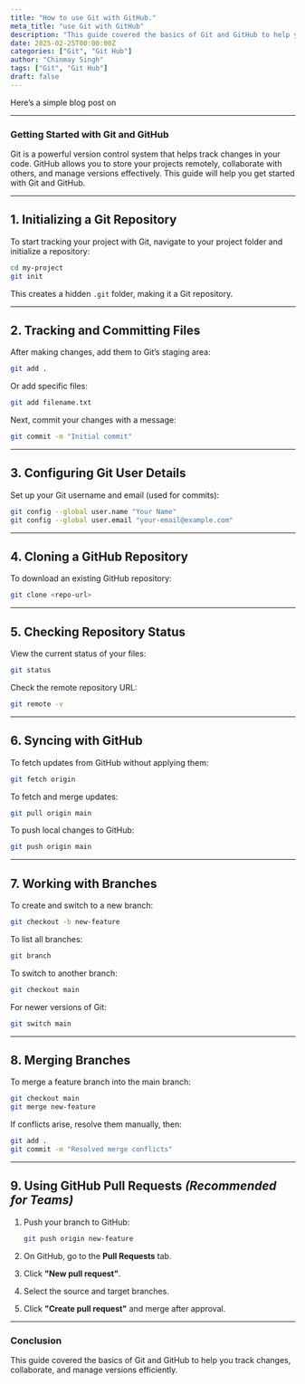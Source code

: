 ```yaml
---
title: "How to use Git with GitHub."
meta_title: "use Git with GitHub"
description: "This guide covered the basics of Git and GitHub to help you track changes, collaborate, and manage versions efficiently.  "
date: 2025-02-25T00:00:00Z
categories: ["Git", "Git Hub"]
author: "Chinmay Singh"
tags: ["Git", "Git Hub"]
draft: false
---
```


Here’s a simple blog post on   

---

### **Getting Started with Git and GitHub**  

Git is a powerful version control system that helps track changes in your code. GitHub allows you to store your projects remotely, collaborate with others, and manage versions effectively. This guide will help you get started with Git and GitHub.

---

## **1. Initializing a Git Repository**  
To start tracking your project with Git, navigate to your project folder and initialize a repository:

```sh
cd my-project
git init
```

This creates a hidden `.git` folder, making it a Git repository.

---

## **2. Tracking and Committing Files**  
After making changes, add them to Git’s staging area:  

```sh
git add .
```
Or add specific files:

```sh
git add filename.txt
```

Next, commit your changes with a message:  

```sh
git commit -m "Initial commit"
```

---

## **3. Configuring Git User Details**  
Set up your Git username and email (used for commits):

```sh
git config --global user.name "Your Name"
git config --global user.email "your-email@example.com"
```

---

## **4. Cloning a GitHub Repository**  
To download an existing GitHub repository:

```sh
git clone <repo-url>
```

---

## **5. Checking Repository Status**  
View the current status of your files:

```sh
git status
```

Check the remote repository URL:

```sh
git remote -v
```

---

## **6. Syncing with GitHub**  
To fetch updates from GitHub without applying them:

```sh
git fetch origin
```

To fetch and merge updates:

```sh
git pull origin main
```

To push local changes to GitHub:

```sh
git push origin main
```

---

## **7. Working with Branches**  
To create and switch to a new branch:

```sh
git checkout -b new-feature
```

To list all branches:

```sh
git branch
```

To switch to another branch:

```sh
git checkout main
```

For newer versions of Git:

```sh
git switch main
```

---

## **8. Merging Branches**  
To merge a feature branch into the main branch:

```sh
git checkout main
git merge new-feature
```

If conflicts arise, resolve them manually, then:

```sh
git add .
git commit -m "Resolved merge conflicts"
```

---

## **9. Using GitHub Pull Requests** *(Recommended for Teams)*  
1. Push your branch to GitHub:  

   ```sh
   git push origin new-feature
   ```

2. On GitHub, go to the **Pull Requests** tab.
3. Click **"New pull request"**.
4. Select the source and target branches.
5. Click **"Create pull request"** and merge after approval.

---

### **Conclusion**  
This guide covered the basics of Git and GitHub to help you track changes, collaborate, and manage versions efficiently.  
